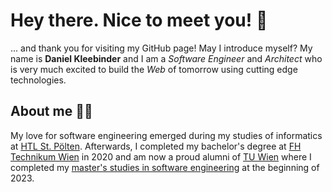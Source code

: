 # Hey there. Nice to meet you! 👋

... and thank you for visiting my GitHub page! May I introduce myself? My name is **Daniel Kleebinder** and I am a _Software Engineer_ and _Architect_ who is very much excited to build the _Web_ of tomorrow using cutting edge technologies.

## About me 👨‍💻

My love for software engineering emerged during my studies of informatics at [HTL St. Pölten](https://www.htlstp.ac.at/). Afterwards, I completed my bachelor's degree at [FH Technikum Wien](https://www.technikum-wien.at/) in 2020 and am now a proud alumni of [TU Wien](https://www.tuwien.at/) where I completed my [master's studies in software engineering](https://informatics.tuwien.ac.at/master/software-engineering-and-internet-computing/) at the beginning of 2023.
